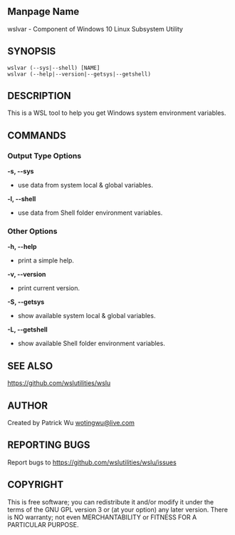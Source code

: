 ## Manpage Name

wslvar - Component of Windows 10 Linux Subsystem Utility

## SYNOPSIS

```
wslvar (--sys|--shell) [NAME]
wslvar (--help|--version|--getsys|--getshell)
```

## DESCRIPTION

This is a WSL tool to help you get Windows system environment variables.

## COMMANDS

### Output Type Options

**-s, --sys**
- use data from system local & global variables. 

**-l, --shell**
- use data from Shell folder environment variables.

### Other Options

**-h, --help**
- print a simple help.

**-v, --version**
- print current version.

**-S, --getsys**
- show available system local & global variables. 

**-L, --getshell**
- show available Shell folder environment variables.

## SEE ALSO

https://github.com/wslutilities/wslu

## AUTHOR

Created by Patrick Wu <wotingwu@live.com>

## REPORTING BUGS

Report bugs to <https://github.com/wslutilities/wslu/issues>

## COPYRIGHT

This is free software; you can redistribute it and/or modify
it under the terms of the GNU GPL version 3 or (at your option) any later version.
There is NO warranty; not even MERCHANTABILITY or FITNESS FOR A PARTICULAR PURPOSE.